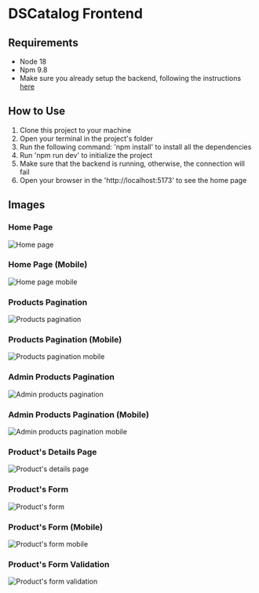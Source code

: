 # DSCatalog Frontend

## Requirements
* Node 18
* Npm 9.8
* Make sure you already setup the backend, following the instructions [here](https://github.com/Fronchak-Projects/DS-Catalog-Backend)

## How to Use
1. Clone this project to your machine
2. Open your terminal in the project's folder
3. Run the following command: 'npm install' to install all the dependencies
4. Run 'npm run dev' to initialize the project
5. Make sure that the backend is running, otherwise, the connection will fail
6. Open your browser in the 'http://localhost:5173' to see the home page

## Images

### Home Page
![Home page](assets/prints/home-page.png)

### Home Page (Mobile)
![Home page mobile](assets/prints/home-page-mobile.png)

### Products Pagination
![Products pagination](assets/prints/products.png)

### Products Pagination (Mobile)
![Products pagination mobile](assets/prints/products-page-mobile.png)

### Admin Products Pagination
![Admin products pagination](assets/prints/admin-products.png)

### Admin Products Pagination (Mobile)
![Admin products pagination mobile](assets/prints/admin-products-mobile.png)

### Product's Details Page
![Product's details page](assets/prints/product-details.png)

### Product's Form
![Product's form](assets/prints/form-products.png)

### Product's Form (Mobile)
![Product's form mobile](assets/prints/form-mobile.png)

### Product's Form Validation
![Product's form validation](assets/prints/form-products-validations.png)
